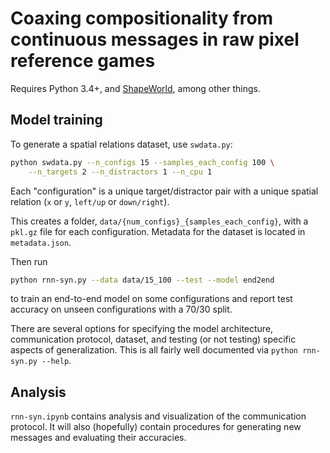 # Coaxing compositionality from continuous messages in raw pixel reference games

Requires Python 3.4+, and [ShapeWorld](https://github.com/AlexKuhnle/ShapeWorld), among other things.

## Model training

To generate a spatial relations dataset, use `swdata.py`:

```bash
python swdata.py --n_configs 15 --samples_each_config 100 \
    --n_targets 2 --n_distractors 1 --n_cpu 1
```

Each "configuration" is a unique target/distractor pair with a unique spatial
relation (`x` or `y`, `left/up` or `down/right`).

This creates a folder, `data/{num_configs}_{samples_each_config}`, with a
`pkl.gz` file for each configuration. Metadata for the dataset is located in
`metadata.json`.

Then run

```bash
python rnn-syn.py --data data/15_100 --test --model end2end
```

to train an end-to-end model on some configurations and report test accuracy on
unseen configurations with a 70/30 split.

There are several options for specifying the model architecture, communication
protocol, dataset, and testing (or not testing) specific aspects of
generalization. This is all fairly well documented via `python rnn-syn.py
--help`.

## Analysis

`rnn-syn.ipynb` contains analysis and visualization of the communication
protocol. It will also (hopefully) contain procedures for generating new
messages and evaluating their accuracies.
